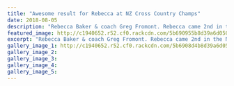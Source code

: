 ```yaml
---
title: "Awesome result for Rebecca at NZ Cross Country Champs"
date: 2018-08-05
description: "Rebecca Baker & coach Greg Fromont. Rebecca came 2nd in the NZ Open Cross Country Champs in Wellington..."
featured_image: http://c1940652.r52.cf0.rackcdn.com/5b690955b8d39a6d05000676/Rebecca-Baker--coach-Greg-Fromont-250-2nd-NZ-X-country-5-Aug.gif
excerpt: "Rebecca Baker & coach Greg Fromont. Rebecca came 2nd in the NZ Open Cross Country Champs in Wellington."
gallery_image_1: http://c1940652.r52.cf0.rackcdn.com/5b6908d4b8d39a6d05000674/both-rebecca-and-nat.gif
gallery_image_2: 
gallery_image_3: 
gallery_image_4: 
gallery_image_5: 
---
```

